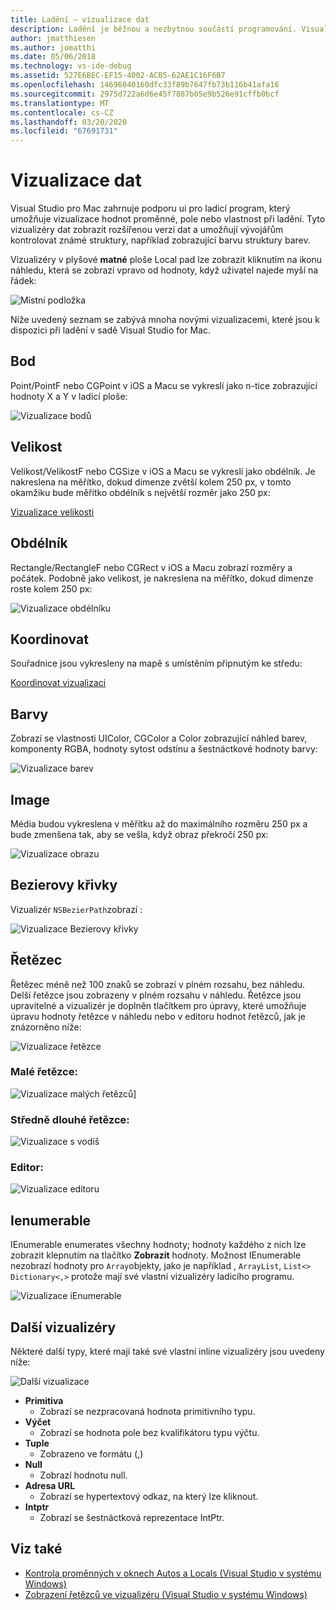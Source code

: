 ```yaml
---
title: Ladění – vizualizace dat
description: Ladění je běžnou a nezbytnou součástí programování. Visual Studio pro Mac obsahuje celou sadu funkcí, které usnadňují ladění. Tento článek se zabývá různými vizualizacemi dat, které lze zobrazit při kontrole objektů v ladicím programu.
author: jmatthiesen
ms.author: jomatthi
ms.date: 05/06/2018
ms.technology: vs-ide-debug
ms.assetid: 527E6BEC-EF15-4002-ACB5-62AE1C16F6B7
ms.openlocfilehash: 14696040160dfc33f89b7647fb73b116b41afa16
ms.sourcegitcommit: 2975d722a6d6e45f7887b05e9b526e91cffb0bcf
ms.translationtype: MT
ms.contentlocale: cs-CZ
ms.lasthandoff: 03/20/2020
ms.locfileid: "67691731"
---
```

# <a name="data-visualizations"></a>Vizualizace dat

Visual Studio pro Mac zahrnuje podporu ui pro ladicí program, který umožňuje vizualizace hodnot proměnné, pole nebo vlastnost při ladění. Tyto vizualizéry dat zobrazit rozšířenou verzi dat a umožňují vývojářům kontrolovat známé struktury, například zobrazující barvu struktury barev.

Vizualizéry v plyšové **matné** ploše Local pad lze zobrazit kliknutím na ikonu náhledu, která se zobrazí vpravo od hodnoty, když uživatel najede myší na řádek:

![Místní podložka](media/data-visualizations-image9.png)

Níže uvedený seznam se zabývá mnoha novými vizualizacemi, které jsou k dispozici při ladění v sadě Visual Studio for Mac.

## <a name="point"></a>Bod
Point/PointF nebo CGPoint v iOS a Macu se vykreslí jako n-tice zobrazující hodnoty X a Y v ladicí ploše:

![Vizualizace bodů](media/data-visualizations-image10.png)

## <a name="size"></a>Velikost
Velikost/VelikostF nebo CGSize v iOS a Macu se vykreslí jako obdélník. Je nakreslena na měřítko, dokud dimenze zvětší kolem 250 px, v tomto okamžiku bude měřítko obdélník s největší rozměr jako 250 px:

[Vizualizace velikosti](media/data-visualizations-image11.png)

## <a name="rectangle"></a>Obdélník
Rectangle/RectangleF nebo CGRect v iOS a Macu zobrazí rozměry a počátek. Podobně jako velikost, je nakreslena na měřítko, dokud dimenze roste kolem 250 px:

![Vizualizace obdélníku](media/data-visualizations-image12.png)

## <a name="coordinate"></a>Koordinovat
Souřadnice jsou vykresleny na mapě s umístěním připnutým ke středu:

[Koordinovat vizualizaci](media/data-visualizations-image13.png)

## <a name="color"></a>Barvy
Zobrazí se vlastnosti UIColor, CGColor a Color zobrazující náhled barev, komponenty RGBA, hodnoty sytost odstínu a šestnáctkové hodnoty barvy:

![Vizualizace barev](media/data-visualizations-image14.png)

## <a name="images"></a>Image

Média budou vykreslena v měřítku až do maximálního rozměru 250 px a bude zmenšena tak, aby se vešla, když obraz překročí 250 px:

![Vizualizace obrazu](media/data-visualizations-image15.png)

## <a name="bezier-curves"></a>Bezierovy křivky

Vizualizér `NSBezierPath`zobrazí :

![Vizualizace Bezierovy křivky](media/data-visualizations-image16.png)

## <a name="string"></a>Řetězec

Řetězec méně než 100 znaků se zobrazí v plném rozsahu, bez náhledu. Delší řetězce jsou zobrazeny v plném rozsahu v náhledu. Řetězce jsou upravitelné a vizualizér je doplněn tlačítkem pro úpravy, které umožňuje úpravu hodnoty řetězce v náhledu nebo v editoru hodnot řetězců, jak je znázorněno níže:

![Vizualizace řetězce](media/data-visualizations-image17.png)

### <a name="small-strings"></a>Malé řetězce:
![Vizualizace malých řetězců](media/data-visualizations-image18.png)]

### <a name="medium-length-strings"></a>Středně dlouhé řetězce:
![Vizualizace s vodíš](media/data-visualizations-image19.png)

### <a name="editor"></a>Editor:

![Vizualizace editoru](media/data-visualizations-image21.png)

## <a name="ienumerable"></a>Ienumerable

IEnumerable enumerates všechny hodnoty; hodnoty každého z nich lze zobrazit klepnutím na tlačítko **Zobrazit** hodnoty. Možnost IEnumerable nezobrazí hodnoty pro `Array`objekty, jako je například , `ArrayList`, `List<>` `Dictionary<,>` protože mají své vlastní vizualizéry ladicího programu.

![Vizualizace iEnumerable](media/data-visualizations-image22.png)

## <a name="other-visualizers"></a>Další vizualizéry

Některé další typy, které mají také své vlastní inline vizualizéry jsou uvedeny níže:

![Další vizualizace](media/data-visualizations-image23.png)

* **Primitiva**
  * Zobrazí se nezpracovaná hodnota primitivního typu.
* **Výčet**
  * Zobrazí se hodnota pole bez kvalifikátoru typu výčtu.
* **Tuple**
  * Zobrazeno ve formátu (,)
* **Null**
  * Zobrazí hodnotu null.
* **Adresa URL**
  * Zobrazí se hypertextový odkaz, na který lze kliknout.
* **Intptr**
  * Zobrazí se šestnáctková reprezentace IntPtr.

## <a name="see-also"></a>Viz také

- [Kontrola proměnných v oknech Autos a Locals (Visual Studio v systému Windows)](/visualstudio/debugger/autos-and-locals-windows)
- [Zobrazení řetězců ve vizualizéru (Visual Studio v systému Windows)](/visualstudio/debugger/string-visualizer-dialog-box)